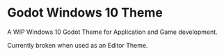 # Godot Windows 10 Theme

A WIP Windows 10 Godot Theme for Application and Game development. 

Currently broken when used as an Editor Theme.
